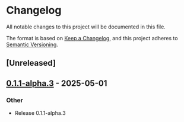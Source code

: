 # Changelog

All notable changes to this project will be documented in this file.

The format is based on [Keep a Changelog](https://keepachangelog.com/en/1.0.0/),
and this project adheres to [Semantic Versioning](https://semver.org/spec/v2.0.0.html).

## [Unreleased]

## [0.1.1-alpha.3](https://github.com/flashbots/contender/releases/tag/contender_sqlite-v0.1.1-alpha.3) - 2025-05-01

### Other

- Release 0.1.1-alpha.3

